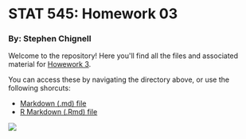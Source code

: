# STAT 545: Homework 03
### By: Stephen Chignell

Welcome to the repository! Here you'll find all the files and associated material for [Howework 3](http://stat545.com/Classroom/assignments/hw03/hw03.html). 

You can access these by navigating the directory above, or use the following shorcuts:

- [Markdown (.md) file](https://github.com/STAT545-UBC-students/hw03-schignel/blob/master/hw03-schignel.md)
- [R Markdown (.Rmd) file](https://github.com/STAT545-UBC-students/hw03-schignel/blob/master/hw03-schignel.Rmd)


![](https://www.picgifs.com/graphics/w/welcome/graphics-welcome-750656.gif)



